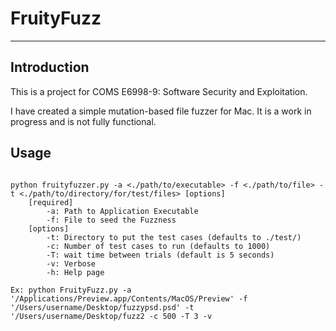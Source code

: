 FruityFuzz
========
---
## Introduction

This is a project for COMS E6998-9: Software Security and Exploitation.

I have created a simple mutation-based file fuzzer for Mac.  It is a work in progress and is not
fully functional.

## Usage
<pre><code class="python">
python fruityfuzzer.py -a <./path/to/executable> -f <./path/to/file> -t <./path/to/directory/for/test/files> [options]
    [required]
        -a: Path to Application Executable
        -f: File to seed the Fuzzness
    [options]
        -t: Directory to put the test cases (defaults to ./test/)
        -c: Number of test cases to run (defaults to 1000)
        -T: wait time between trials (default is 5 seconds)
        -v: Verbose
        -h: Help page

Ex: python FruityFuzz.py -a '/Applications/Preview.app/Contents/MacOS/Preview' -f '/Users/username/Desktop/fuzzypsd.psd' -t '/Users/username/Desktop/fuzz2 -c 500 -T 3 -v

</code></pre>